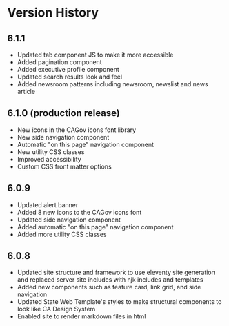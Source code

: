 # Version History


## 6.1.1
- Updated tab component JS to make it more accessible
- Added pagination component
- Added executive profile component
- Updated search results look and feel
- Added newsroom patterns including newsroom, newslist and news article
## 6.1.0 (production release)
- New icons in the CAGov icons font library
- New side navigation component
- Automatic "on this page" navigation component
- New utility CSS classes
- Improved accessibility
- Custom CSS front matter options
## 6.0.9
- Updated alert banner
- Added 8 new icons to the CAGov icons font
- Updated side navigation component
- Added automatic "on this page" navigation component
- Added more utility CSS classes
## 6.0.8
- Updated site structure and framework to use eleventy site generation and replaced server site includes with njk includes and templates
- Added new components such as feature card, link grid, and side navigation
- Updated State Web Template's styles to make structural components to look like CA Design System
- Enabled site to render markdown files in html


